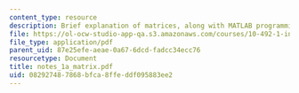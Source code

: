 ```yaml
---
content_type: resource
description: Brief explanation of matrices, along with MATLAB programming instructions.
file: https://ol-ocw-studio-app-qa.s3.amazonaws.com/courses/10-492-1-integrated-chemical-engineering-topics-i-process-control-by-design-fall-2004/082927487868bfca8ffeddf095883ee2_notes_1a_matrix.pdf
file_type: application/pdf
parent_uid: 87e25efe-aeae-0a67-6dcd-fadcc34ecc76
resourcetype: Document
title: notes_1a_matrix.pdf
uid: 08292748-7868-bfca-8ffe-ddf095883ee2
---
```

